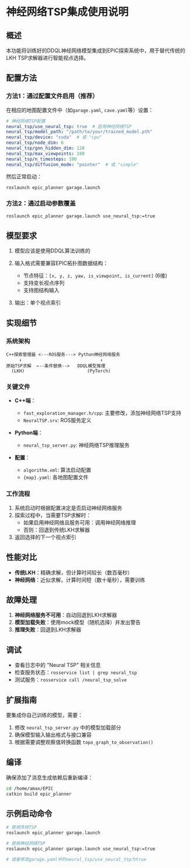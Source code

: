 # 神经网络TSP集成使用说明

## 概述

本功能将训练好的DDQL神经网络模型集成到EPIC探索系统中，用于替代传统的LKH TSP求解器进行智能视点选择。

## 配置方法

### 方法1：通过配置文件启用（推荐）

在相应的地图配置文件中（如`garage.yaml`, `cave.yaml`等）设置：

```yaml
# 神经网络TSP配置
neural_tsp/use_neural_tsp: true  # 启用神经网络TSP
neural_tsp/model_path: "/path/to/your/trained_model.pth"
neural_tsp/device: "cuda"  # 或 "cpu"
neural_tsp/node_dim: 6
neural_tsp/gnn_hidden_dim: 128
neural_tsp/max_viewpoints: 180
neural_tsp/n_timesteps: 100
neural_tsp/diffusion_mode: "pointer"  # 或 "simple"
```

然后正常启动：
```bash
roslaunch epic_planner garage.launch
```

### 方法2：通过启动参数覆盖

```bash
roslaunch epic_planner garage.launch use_neural_tsp:=true
```

## 模型要求

1. 模型应该是使用DDQL算法训练的
2. 输入格式需要兼容EPIC拓扑图数据结构：
   - 节点特征：`[x, y, z, yaw, is_viewpoint, is_current]` (6维)
   - 支持变长视点序列
   - 支持图结构输入

3. 输出：单个视点索引

## 实现细节

### 系统架构

```
C++探索管理器 <---ROS服务---> Python神经网络服务
     ↓                              ↓
原始TSP求解  ←--条件替换-->   DDQL模型推理
  (LKH)                        (PyTorch)
```

### 关键文件

- **C++端**：
  - `fast_exploration_manager.h/cpp`: 主要修改，添加神经网络TSP支持
  - `NeuralTSP.srv`: ROS服务定义

- **Python端**：
  - `neural_tsp_server.py`: 神经网络TSP推理服务

- **配置**：
  - `algorithm.xml`: 算法启动配置
  - `{map}.yaml`: 各地图配置文件

### 工作流程

1. 系统启动时根据配置决定是否启动神经网络服务
2. 探索过程中，当需要TSP求解时：
   - 如果启用神经网络且服务可用：调用神经网络推理
   - 否则：回退到传统LKH求解器
3. 返回选择的下一个视点索引

## 性能对比

- **传统LKH**：精确求解，但计算时间较长（数百毫秒）
- **神经网络**：近似求解，计算时间短（数十毫秒），需要训练

## 故障处理

1. **神经网络服务不可用**：自动回退到LKH求解器
2. **模型加载失败**：使用mock模型（随机选择）并发出警告
3. **推理失败**：回退到LKH求解器

## 调试

- 查看日志中的 "Neural TSP" 相关信息
- 检查服务状态：`rosservice list | grep neural_tsp`
- 测试服务：`rosservice call /neural_tsp_solve`

## 扩展指南

要集成你自己训练的模型，需要：

1. 修改 `neural_tsp_server.py` 中的模型加载部分
2. 确保模型输入输出格式与接口兼容
3. 根据需要调整观察值转换函数 `topo_graph_to_observation()`

## 编译

确保添加了消息生成依赖后重新编译：

```bash
cd /home/amax/EPIC
catkin build epic_planner
```

## 示例启动命令

```bash
# 使用传统TSP
roslaunch epic_planner garage.launch

# 使用神经网络TSP
roslaunch epic_planner garage.launch use_neural_tsp:=true

# 或者修改garage.yaml中的neural_tsp/use_neural_tsp为true
```
